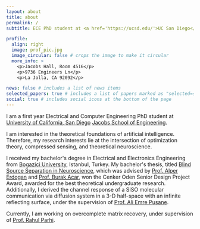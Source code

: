 ```yaml
---
layout: about
title: about
permalink: /
subtitle: ECE PhD student at <a href='https://ucsd.edu/'>UC San Diego</a>.

profile:
  align: right
  image: prof_pic.jpg
  image_circular: false # crops the image to make it circular
  more_info: >
    <p>Jacobs Hall, Room 4516</p>
    <p>9736 Engineers Ln</p>
    <p>La Jolla, CA 92092</p>

news: false # includes a list of news items
selected_papers: true # includes a list of papers marked as "selected={true}"
social: true # includes social icons at the bottom of the page
---
```


I am a first year Electrical and Computer Engineering PhD student at [University of California, San Diego](https://ucsd.edu/) [Jacobs School of Engineering](https://jacobsschool.ucsd.edu/).

I am interested in the theoretical foundations of artificial intelligence. Therefore, my research interests lie at the intersection of optimization theory, compressed sensing, and theoretical neuroscience.

I received my bachelor's degree in Electrical and Electronics Engineering from [Bogazici University](https://bogazici.edu.tr/en_us), Istanbul, Turkey. My bachelor's thesis, titled [Blind Source Separation in Neuroscience](https://github.com/anlkamber3/polytopic-matrix-factorization-eeg), which was advised by [Prof. Alper Erdogan](https://aspc.ku.edu.tr/alper-t-erdogan/) and [Prof. Burak Acar](https://vavlab.bogazici.edu.tr/people), won the Cenker Oden Senior Design Project Award, awarded for the best theoretical undergraduate research. Additionally, I derived the channel response of a SISO molecular communication via diffusion system in a 3-D half-space with an infinite reflecting surface, under the supervision of [Prof. Ali Emre Pusane](https://academics.boun.edu.tr/ali.pusane/).

Currently, I am working on overcomplete matrix recovery, under supervision of [Prof. Rahul Parhi](https://sparsity.ucsd.edu/rahul/). 
 
